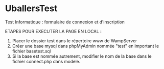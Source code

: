 # UballersTest
Test Informatique : formulaire de connexion et d'inscription 

ETAPES POUR EXECUTER LA PAGE EN LOCAL :

1) Placer le dossier test dans le répertoire www de WampServer 
2) Créer une base mysql dans phpMyAdmin nommée "test" en important le fichier basetest.sql
3) Si la base est nommée autrement, modifier le nom de la base dans le fichier connect.php dans modele.

